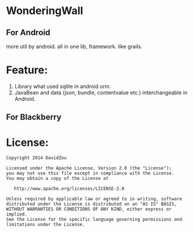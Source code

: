 WonderingWall
=============

## For Android ##
more util by android.
all in one lib, framework. like grails.

Feature:
=========
1. Library what used sqlite in android orm.
2. JavaBean and data (json, bundle, contentvalue etc.) interchangeable in Android.

## For Blackberry ##



License:
=========
```
Copyright 2014 DavidZou

Licensed under the Apache License, Version 2.0 (the "License");
you may not use this file except in compliance with the License.
You may obtain a copy of the License at

   http://www.apache.org/licenses/LICENSE-2.0

Unless required by applicable law or agreed to in writing, software
distributed under the License is distributed on an "AS IS" BASIS,
WITHOUT WARRANTIES OR CONDITIONS OF ANY KIND, either express or implied.
See the License for the specific language governing permissions and
limitations under the License.
```